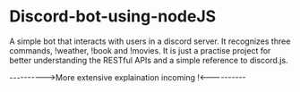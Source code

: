 # Discord-bot-using-nodeJS
A simple bot that interacts with users in a discord server. It recognizes three commands, !weather, !book and !movies. It is just a practise project for better understanding the RESTful APIs and a simple reference to discord.js.

---------->More extensive explaination incoming !<----------
